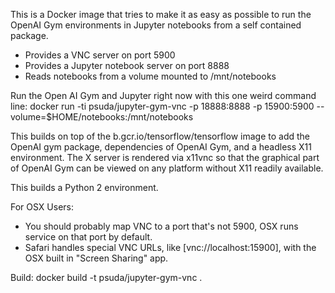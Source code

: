
This is a Docker image that tries to make it as easy as possible to run the
OpenAI Gym environments in Jupyter notebooks from a self contained package.

 * Provides a VNC server on port 5900
 * Provides a Jupyter notebook server on port 8888
 * Reads notebooks from a volume mounted to /mnt/notebooks

Run the Open AI Gym and Jupyter right now with this one weird command line:
  docker run -ti psuda/jupyter-gym-vnc -p 18888:8888 -p 15900:5900 --volume=$HOME/notebooks:/mnt/notebooks

This builds on top of the b.gcr.io/tensorflow/tensorflow image to add the OpenAI
gym package, dependencies of OpenAI Gym, and a headless X11 environment. The X
server is rendered via x11vnc so that the graphical part of OpenAI Gym
can be viewed on any platform without X11 readily available.

This builds a Python 2 environment.

For OSX Users:
 * You should probably map VNC to a port that's not 5900, OSX runs service on that port by default.
 * Safari handles special VNC URLs, like [vnc://localhost:15900], with the OSX built in "Screen Sharing" app.

Build:
  docker build -t psuda/jupyter-gym-vnc .
